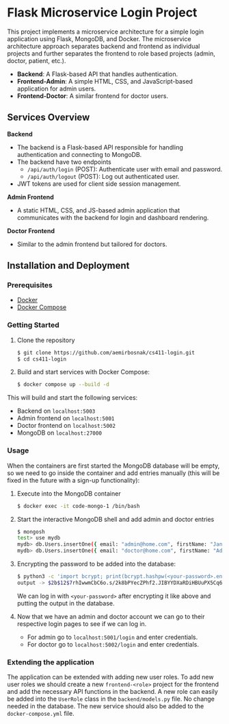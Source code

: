 # Flask Microservice Login Project

This project implements a microservice architecture for a simple login application using Flask, MongoDB, and Docker.
The microservice architecture approach separates backend and frontend as individual projects and further separates
the frontend to role based projects (admin, doctor, patient, etc.).

- **Backend**: A Flask-based API that handles authentication.
- **Frontend-Admin**: A simple HTML, CSS, and JavaScript-based application for admin users.
- **Frontend-Doctor**: A similar frontend for doctor users.

## Services Overview

**Backend**

- The backend is a Flask-based API responsible for handling authentication and connecting to MongoDB.
- The backend have two endpoints
  - `/api/auth/login` (POST): Authenticate user with email and password.
  - `/api/auth/logout` (POST): Log out authenticated user.
- JWT tokens are used for client side session management.

**Admin Frontend**
- A static HTML, CSS, and JS-based admin application that communicates with the backend for login and dashboard rendering.

**Doctor Frontend**
- Similar to the admin frontend but tailored for doctors.

## Installation and Deployment

### Prerequisites
- [Docker](https://docs.docker.com/engine/install/)
- [Docker Compose](https://docs.docker.com/compose/install/)


### Getting Started

1. Clone the repository

    ```bash
    $ git clone https://github.com/aemirbosnak/cs411-login.git
    $ cd cs411-login
    ```
   
2. Build and start services with Docker Compose:

    ```bash
    $ docker compose up --build -d
   ```
   
This will build and start the following services:
- Backend on `localhost:5003`
- Admin frontend on `localhost:5001`
- Doctor frontend on `localhost:5002`
- MongoDB on `localhost:27000`


### Usage
When the containers are first started the MongoDB database will be empty, so we need to go inside 
the container and add entries manually (this will be fixed in the future with a sign-up functionality):

1. Execute into the MongoDB container

    ```bash
    $ docker exec -it code-mongo-1 /bin/bash
    ```
   
2. Start the interactive MongoDB shell and add admin and doctor entries

    ```bash
    $ mongosh
    test> use mydb
    mydb> db.Users.insertOne({ email: "admin@home.com", firstName: "Jane", lastName: "Doe", password: <bcrypt encrypted and utf-8 encoded password>, role: "admin", createdAt: new Date().getTime(), updatedAt: new Date().getTime() })
    mydb> db.Users.insertOne({ email: "doctor@home.com", firstName: "Adam", lastName: "Smith", password: <bcrypt encrypted and utf-8 encoded password>, role: "doctor", createdAt: new Date().getTime(), updatedAt: new Date().getTime() })
    ```

3. Encrypting the password to be added into the database:
    
    ```bash
    $ python3 -c 'import bcrypt; print(bcrypt.hashpw(<your-password>.encode(), bcrypt.gensalt()).decode())'
    output -> $2b$12$7rhIwwmCbC6o.s/2k8bPYecZPhf2.JIBYYDXaRDiHBUuPX5Cq6/Pa
    ```
   
    We can log in with `<your-password>` after encrypting it like above and putting the output in the database.


4. Now that we have an admin and doctor account we can go to their respective login pages to see if we can log in.
   - For admin go to `localhost:5001/login` and enter credentials.
   - For doctor go to `localhost:5002/login` and enter credentials.


### Extending the application
The application can be extended with adding new user roles. To add new user roles we should create a new `frontend-<role>`
project for the frontend and add the necessary API functions in the backend. A new role can easily be added into the 
`UserRole` class in the `backend/models.py` file. No change needed in the database. The new service should also be added
to the `docker-compose.yml` file.
